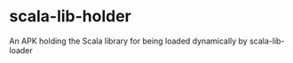 scala-lib-holder
================

An APK holding the Scala library for being loaded dynamically by scala-lib-loader

